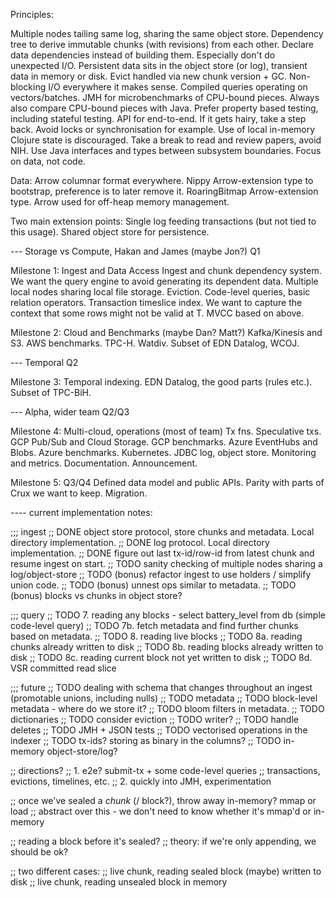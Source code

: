 Principles:

Multiple nodes tailing same log, sharing the same object store.
Dependency tree to derive immutable chunks (with revisions) from each other.
Declare data dependencies instead of building them. Especially don't do unexpected I/O.
Persistent data sits in the object store (or log), transient data in memory or disk.
Evict handled via new chunk version + GC.
Non-blocking I/O everywhere it makes sense.
Compiled queries operating on vectors/batches.
JMH for microbenchmarks of CPU-bound pieces.
Always also compare CPU-bound pieces with Java.
Prefer property based testing, including stateful testing.
API for end-to-end.
If it gets hairy, take a step back. Avoid locks or synchronisation for example.
Use of local in-memory Clojure state is discouraged.
Take a break to read and review papers, avoid NIH.
Use Java interfaces and types between subsystem boundaries.
Focus on data, not code.

Data:
Arrow columnar format everywhere.
Nippy Arrow-extension type to bootstrap, preference is to later remove it.
RoaringBitmap Arrow-extension type.
Arrow used for off-heap memory management.

Two main extension points:
Single log feeding transactions (but not tied to this usage).
Shared object store for persistence.

--- Storage vs Compute, Hakan and James (maybe Jon?) Q1

Milestone 1: Ingest and Data Access
Ingest and chunk dependency system. We want the query engine to avoid generating its dependent data.
Multiple local nodes sharing local file storage.
Eviction.
Code-level queries, basic relation operators.
Transaction timeslice index. We want to capture the context that some rows might not be valid at T.
MVCC based on above.

Milestone 2: Cloud and Benchmarks (maybe Dan? Matt?)
Kafka/Kinesis and S3.
AWS benchmarks.
TPC-H.
Watdiv.
Subset of EDN Datalog, WCOJ.

--- Temporal Q2

Milestone 3:
Temporal indexing.
EDN Datalog, the good parts (rules etc.).
Subset of TPC-BiH.

--- Alpha, wider team Q2/Q3

Milestone 4: Multi-cloud, operations (most of team)
Tx fns.
Speculative txs.
GCP Pub/Sub and Cloud Storage.
GCP benchmarks.
Azure EventHubs and Blobs.
Azure benchmarks.
Kubernetes.
JDBC log, object store.
Monitoring and metrics.
Documentation.
Announcement.

Milestone 5: Q3/Q4
Defined data model and public APIs.
Parity with parts of Crux we want to keep.
Migration.

---- current implementation notes:

;;; ingest
;; DONE object store protocol, store chunks and metadata. Local directory implementation.
;; DONE log protocol. Local directory implementation.
;; DONE figure out last tx-id/row-id from latest chunk and resume ingest on start.
;; TODO sanity checking of multiple nodes sharing a log/object-store
;; TODO (bonus) refactor ingest to use holders / simplify union code.
;; TODO (bonus) unnest ops similar to metadata.
;; TODO (bonus) blocks vs chunks in object store?

;;; query
;; TODO 7. reading any blocks - select battery_level from db (simple code-level query)
;; TODO 7b. fetch metadata and find further chunks based on metadata.
;; TODO 8. reading live blocks
;; TODO 8a. reading chunks already written to disk
;; TODO 8b. reading blocks already written to disk
;; TODO 8c. reading current block not yet written to disk
;; TODO 8d. VSR committed read slice

;;; future
;; TODO dealing with schema that changes throughout an ingest (promotable unions, including nulls)
;; TODO metadata
;; TODO   block-level metadata - where do we store it?
;; TODO   bloom filters in metadata.
;; TODO dictionaries
;; TODO consider eviction
;; TODO writer?
;; TODO handle deletes
;; TODO JMH + JSON tests
;; TODO vectorised operations in the indexer
;; TODO tx-ids? storing as binary in the columns?
;; TODO in-memory object-store/log?

;; directions?
;; 1. e2e? submit-tx + some code-level queries
;;    transactions, evictions, timelines, etc.
;; 2. quickly into JMH, experimentation

;; once we've sealed a _chunk_ (/ block?), throw away in-memory? mmap or load
;; abstract over this - we don't need to know whether it's mmap'd or in-memory

;; reading a block before it's sealed?
;; theory: if we're only appending, we should be ok?

;; two different cases:
;; live chunk, reading sealed block (maybe) written to disk
;; live chunk, reading unsealed block in memory
